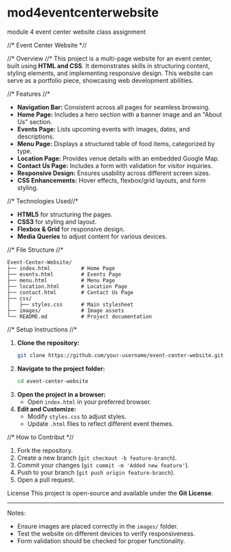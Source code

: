 # mod4eventcenterwebsite
module 4 event center website class assignment

//* Event Center Website *//

  //* Overview //*
This project is a multi-page website for an event center, built using **HTML and CSS**. It demonstrates skills in structuring content, styling elements, and implementing responsive design. This website can serve as a portfolio piece, showcasing web development abilities.

 //* Features //*
- **Navigation Bar:** Consistent across all pages for seamless browsing.
- **Home Page:** Includes a hero section with a banner image and an "About Us" section.
- **Events Page:** Lists upcoming events with images, dates, and descriptions.
- **Menu Page:** Displays a structured table of food items, categorized by type.
- **Location Page:** Provides venue details with an embedded Google Map.
- **Contact Us Page:** Includes a form with validation for visitor inquiries.
- **Responsive Design:** Ensures usability across different screen sizes.
- **CSS Enhancements:** Hover effects, flexbox/grid layouts, and form styling.

//*  Technologies Used//* 
- **HTML5** for structuring the pages.
- **CSS3** for styling and layout.
- **Flexbox & Grid** for responsive design.
- **Media Queries** to adjust content for various devices.

 //* File Structure //*
```
Event-Center-Website/
├── index.html          # Home Page
├── events.html         # Events Page
├── menu.html           # Menu Page
├── location.html       # Location Page
├── contact.html        # Contact Us Page
├── css/
│   ├── styles.css      # Main stylesheet
├── images/             # Image assets
└── README.md           # Project documentation
```

 //*  Setup Instructions //*
1. **Clone the repository:**
   ```sh
   git clone https://github.com/your-username/event-center-website.git
   ```
2. **Navigate to the project folder:**
   ```sh
   cd event-center-website
   ```
3. **Open the project in a browser:**
   - Open `index.html` in your preferred browser.
4. **Edit and Customize:**
   - Modify `styles.css` to adjust styles.
   - Update `.html` files to reflect different event themes.

 //*  How to Contribut *//
1. Fork the repository.
2. Create a new branch (`git checkout -b feature-branch`).
3. Commit your changes (`git commit -m 'Added new feature'`).
4. Push to your branch (`git push origin feature-branch`).
5. Open a pull request.

License
This project is open-source and available under the **Git License**.

---

 Notes:
- Ensure images are placed correctly in the `images/` folder.
- Test the website on different devices to verify responsiveness.
- Form validation should be checked for proper functionality.


